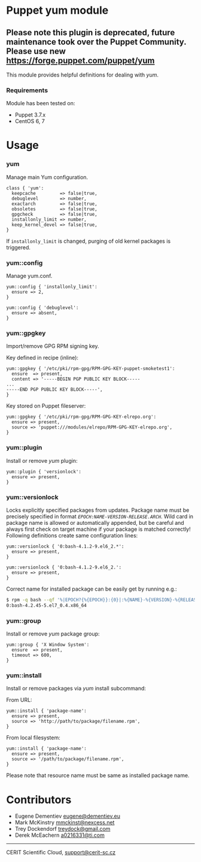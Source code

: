 # Puppet yum module

## Please note this plugin is deprecated, future maintenance took over the Puppet Community. Please use new https://forge.puppet.com/puppet/yum

This module provides helpful definitions for dealing with *yum*.

### Requirements

Module has been tested on:

* Puppet 3.7.x
* CentOS 6, 7

# Usage

### yum

Manage main Yum configuration.

```puppet
class { 'yum':
  keepcache         => false|true,
  debuglevel        => number,
  exactarch         => false|true,
  obsoletes         => false|true,
  gpgcheck          => false|true,
  installonly_limit => number,
  keep_kernel_devel => false|true,
}
```

If `installonly_limit` is changed, purging of old kernel packages is triggered.

### yum::config

Manage yum.conf.

```puppet
yum::config { 'installonly_limit':
  ensure => 2,
}

yum::config { 'debuglevel':
  ensure => absent,
}
```

### yum::gpgkey

Import/remove GPG RPM signing key.

Key defined in recipe (inline):

```puppet
yum::gpgkey { '/etc/pki/rpm-gpg/RPM-GPG-KEY-puppet-smoketest1':
  ensure  => present,
  content => '-----BEGIN PGP PUBLIC KEY BLOCK-----
...
-----END PGP PUBLIC KEY BLOCK-----',
}
```

Key stored on Puppet fileserver:

```puppet
yum::gpgkey { '/etc/pki/rpm-gpg/RPM-GPG-KEY-elrepo.org':
  ensure => present,
  source => 'puppet:///modules/elrepo/RPM-GPG-KEY-elrepo.org',
}
```

### yum::plugin

Install or remove *yum* plugin:

```puppet
yum::plugin { 'versionlock':
  ensure => present,
}
```

### yum::versionlock

Locks explicitly specified packages from updates. Package name must
be precisely specified in format *`EPOCH:NAME-VERSION-RELEASE.ARCH`*.
Wild card in package name is allowed or automatically appended,
but be careful and always first check on target machine if your
package is matched correctly! Following definitions create same
configuration lines:

```puppet
yum::versionlock { '0:bash-4.1.2-9.el6_2.*':
  ensure => present,
}

yum::versionlock { '0:bash-4.1.2-9.el6_2.':
  ensure => present,
}
```

Correct name for installed package can be easily get by running e.g.:

```bash
$ rpm -q bash --qf '%|EPOCH?{%{EPOCH}}:{0}|:%{NAME}-%{VERSION}-%{RELEASE}.%{ARCH}\n'
0:bash-4.2.45-5.el7_0.4.x86_64
```

### yum::group

Install or remove *yum* package group:

```puppet
yum::group { 'X Window System':
  ensure  => present,
  timeout => 600,
}
```

### yum::install

Install or remove packages via *yum* install subcommand:

From URL:

```puppet
yum::install { 'package-name':
  ensure => present,
  source => 'http://path/to/package/filename.rpm',
}
```

From local filesystem:

```puppet
yum::install { 'package-name':
  ensure => present,
  source => '/path/to/package/filename.rpm',
}
```

Please note that resource name must be same as installed package name.

# Contributors

* Eugene Dementiev <eugene@dementiev.eu>
* Mark McKinstry <mmckinst@nexcess.net>
* Trey Dockendorf <treydock@gmail.com>
* Derek McEachern <a0216331@ti.com>

***

CERIT Scientific Cloud, <support@cerit-sc.cz>
